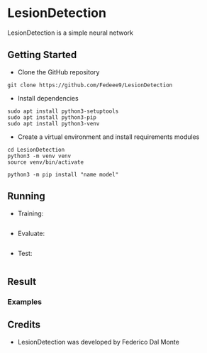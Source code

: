 # LesionDetection
LesionDetection is a simple neural network 

## Getting Started

* Clone the GitHub repository
```
git clone https://github.com/Fedeee9/LesionDetection
```

* Install dependencies
```
sudo apt install python3-setuptools
sudo apt install python3-pip
sudo apt install python3-venv
```

* Create a virtual environment and install requirements modules
```
cd LesionDetection
python3 -m venv venv
source venv/bin/activate

python3 -m pip install "name model"
```

## Running
* Training:
```

```
* Evaluate:
```

```
* Test:
```

```

## Result

### Examples



## Credits
* LesionDetection was developed by Federico Dal Monte

